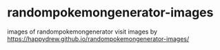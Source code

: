 # randompokemongenerator-images
images of randompokemongenerator
visit images by https://happydrew.github.io/randompokemongenerator-images/


